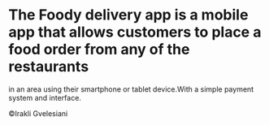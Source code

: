 # The Foody delivery app is a mobile app that allows customers to place a food order from any of the restaurants 
in an area using their smartphone or tablet device.With a simple payment system and interface.





©Irakli Gvelesiani
